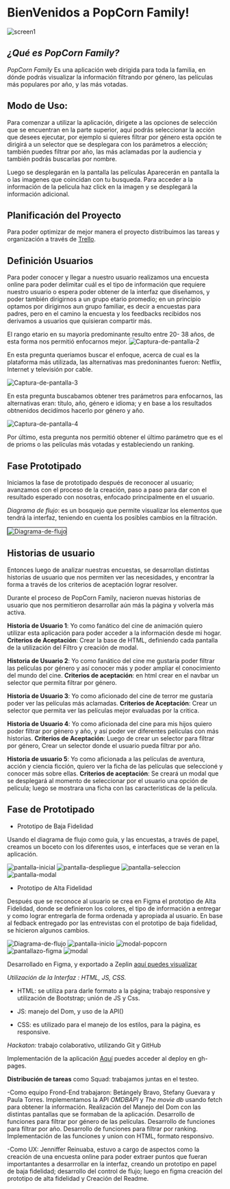 # BienVenidos a PopCorn Family!

<img src="img/screen1.png" alt="screen1" border="0">

## *¿Qué es PopCorn Family?*

*PopCorn Family* Es una aplicación web dirigida para toda la familia, en dónde podrás visualizar la información filtrando por género, las películas más populares por año, y las más votadas.

## Modo de Uso:

Para comenzar a utilizar la aplicación, dirigete a las opciones de selección que se encuentran en la parte superior, aquí podrás seleccionar la acción que desees ejecutar, por ejemplo si quieres filtrar por género esta opción te dirigirá a un selector que se desplegara con los parámetros a elección; también puedes filtrar por año, las más aclamadas por la audiencia y también podrás buscarlas por nombre.

Luego se desplegarán en la pantalla las películas Aparecerán en pantalla la o las imagenes que coincidan con tu busqueda. Para acceder a la información de la pelicula haz click en la imagen y se desplegará la información adicional.

## Planificación del Proyecto

Para poder optimizar de mejor manera el proyecto distribuimos las tareas y organización a través de [Trello](https://trello.com/b/PPajF3na/hackaton).

## Definición Usuarios

Para poder conocer y llegar a nuestro usuario realizamos una encuesta online para poder delimitar cuál es el tipo de información que requiere nuestro usuario o espera poder obtener de la interfaz que diseñamos, y poder también dirigirnos a un grupo etario promedio; en un principio optamos por dirigirnos aun grupo familiar, es decir a encuestas para padres, pero en el camino la encuesta y los feedbacks recibidos nos derivamos a usuarios que quisieran compartir más.

El rango etario en su mayoría predominante resulto entre 20- 38 años, de esta forma nos permitió enfocarnos mejor.
<img src="img/1.png" alt="Captura-de-pantalla-2" border="0">

En esta pregunta queriamos buscar el enfoque, acerca de cual es la plataforma más utilizada, las alternativas mas predoninantes fueron: Netflix, Internet y televisión por cable.

<img src="img/2.png" alt="Captura-de-pantalla-3" border="0">

En esta pregunta buscabamos obtener tres parámetros para enfocarnos, las alternativas eran: título, año, género e idioma; y en base a los resultados obtnenidos decidímos hacerlo por género y año.

<img src="img/5.png" alt="Captura-de-pantalla-4" border="0">

Por último, esta pregunta nos permitió obtener el último parámetro que es el de prioms o las películas más votadas y estableciendo un ranking.

## Fase Prototipado

Iniciamos la fase de prototipado después de reconocer al usuario; avanzamos con el proceso de la creación, paso a paso para dar con el resultado esperado con nosotras, enfocado principalmente en el usuario.

*Diagrama de flujo*: es un bosquejo que permite visualizar los elementos que tendrá la interfaz, teniendo en cuenta los posibles cambios en la filtración.

<img src="img/flujo.png" alt="Diagrama-de-flujo" border="1">


## Historias de usuario

Entonces luego de analizar nuestras encuestas, se desarrollan distintas historias de usuario que nos permiten ver las necesidades, y encontrar la forma a través de los criterios de aceptación lograr resolver.

Durante el proceso de PopCorn Family, nacieron nuevas historias de usuario que nos permitieron desarrollar aún más la página y volverla más activa.

**Historia de Usuario 1**: Yo como fanático del cine de animación quiero utilizar esta aplicación para poder acceder a la información desde mi hogar.
**Criterios de Aceptación**: Crear la base de HTML, definiendo cada pantalla de la utilización del Filtro y creación de modal.

**Historia de Usuario 2**: Yo como fanático del cine me gustaría poder filtrar las películas por género y así conocer más y poder ampliar el conocimiento del mundo del cine.
**Criterios de aceptación**: en html crear en el navbar un selector que permita filtrar por género.

**Historia de Usuario 3**: Yo como aficionado del cine de terror me gustaría poder ver  las películas más aclamadas.
**Criterios de Aceptación**: Crear un selector que permita ver las películas mejor evaluadas por la critica.

**Historia de Usuario 4**: Yo como aficionada del cine para mis hijos quiero poder filtrar por género y año, y así poder ver diferentes películas con más historias.
**Criterios de Aceptación**: Luego de crear un selector para filtrar por género, Crear un selector donde el usuario pueda filtrar por año. 

**Historia de usuario 5**: Yo como aficionada a las películas de aventura, acción y ciencia ficción, quiero ver la ficha de las películas que seleccioné y conocer más sobre ellas.
**Criterios de aceptación**: Se creará un modal que se desplegará al momento de seleccionar por el usuario una opción de película; luego se mostrara una ficha con las características de la película.

## Fase de Prototipado

- Prototipo de Baja Fidelidad

Usando el diagrama de flujo como guia, y las encuestas, a través de papel, creamos un boceto con los diferentes usos, e interfaces que se veran en la aplicación.

<img src="img/prot1.png" alt="pantalla-inicial">
<img src="img/prot2.png" alt="pantalla-despliegue">
<img src="img/prot3.png" alt="pantalla-seleccion">
<img src="img/prot4.png" alt="pantalla-modal">

- Prototipo de Alta Fidelidad

Después que se reconoce al usuario se crea en Figma el prototipo de Alta Fidelidad, donde se definieron los colores, el tipo de información a entregar y como lograr entregarla de forma ordenada y apropiada al usuario. 
En base al fedback entregado por las entrevistas con el prototipo de baja fidelidad, se hicieron algunos cambios.

<img src="img/flujo.png" alt="Diagrama-de-flujo">

<img src="img/inicio.png" alt="pantalla-inicio">
<img src="img/modalpopcorn.png" alt="modal-popcorn">
<img src="img/ultima.png" alt="pantallazo-figma">
<img src="img/pantallamodal.png" alt="modal">

Desarrollado en Figma, y exportado a Zeplin [aquí puedes visualizar]()


*Utilización de la Interfaz : HTML, JS, CSS.*
- HTML: se utiliza para darle formato a la página; trabajo responsive y utilización de Bootstrap; unión de JS y Css.

- JS: manejo del Dom, y uso de la API() 
- CSS: es utilizado para el manejo de los estilos, para la página, es responsive.

*Hackaton:* trabajo colaborativo, utilizando Git y GitHub

Implementación de la aplicación 
[Aquí]() puedes acceder al deploy en gh-pages.

**Distribución de tareas**
como Squad: trabajamos juntas en el testeo.

-Como equipo Frond-End trabajaron: Betángely Bravo, Stefany Guevara y Paula Torres.
Implementamos la API *OMDBAPI* y *The movie db* usando fetch para obtener la información.
Realización del Manejo del Dom con las distintas pantallas que se formaban de la aplicación.
Desarrollo de funciones para filtrar por género de las películas.
Desarrollo de funciones para filtrar por año.
Desarrollo de funciones para filtrar por ranking.
Implementación de las funciones y union con HTML, formato responsivo.

-Como UX: Jenniffer Reinuaba, estuvo a cargo de aspectos como la creación de una encuesta online para poder extraer puntos que fueran importantantes a desarrrollar en la interfaz, creando un prototipo en papel de baja fidelidad; desarrollo del control de flujo; luego en figma creación del prototipo de alta fidelidad y Creación del Readme.






